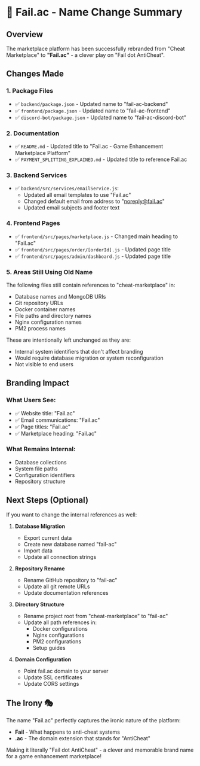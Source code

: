 # 🎯 Fail.ac - Name Change Summary

## Overview
The marketplace platform has been successfully rebranded from "Cheat Marketplace" to **"Fail.ac"** - a clever play on "Fail dot AntiCheat".

## Changes Made

### 1. **Package Files**
- ✅ `backend/package.json` - Updated name to "fail-ac-backend"
- ✅ `frontend/package.json` - Updated name to "fail-ac-frontend"
- ✅ `discord-bot/package.json` - Updated name to "fail-ac-discord-bot"

### 2. **Documentation**
- ✅ `README.md` - Updated title to "Fail.ac - Game Enhancement Marketplace Platform"
- ✅ `PAYMENT_SPLITTING_EXPLAINED.md` - Updated title to reference Fail.ac

### 3. **Backend Services**
- ✅ `backend/src/services/emailService.js`:
  - Updated all email templates to use "Fail.ac"
  - Changed default email from address to "noreply@fail.ac"
  - Updated email subjects and footer text

### 4. **Frontend Pages**
- ✅ `frontend/src/pages/marketplace.js` - Changed main heading to "Fail.ac"
- ✅ `frontend/src/pages/order/[orderId].js` - Updated page title
- ✅ `frontend/src/pages/admin/dashboard.js` - Updated page title

### 5. **Areas Still Using Old Name**
The following files still contain references to "cheat-marketplace" in:
- Database names and MongoDB URIs
- Git repository URLs
- Docker container names
- File paths and directory names
- Nginx configuration names
- PM2 process names

These are intentionally left unchanged as they are:
- Internal system identifiers that don't affect branding
- Would require database migration or system reconfiguration
- Not visible to end users

## Branding Impact

### What Users See:
- ✅ Website title: "Fail.ac"
- ✅ Email communications: "Fail.ac"
- ✅ Page titles: "Fail.ac"
- ✅ Marketplace heading: "Fail.ac"

### What Remains Internal:
- Database collections
- System file paths
- Configuration identifiers
- Repository structure

## Next Steps (Optional)

If you want to change the internal references as well:

1. **Database Migration**
   - Export current data
   - Create new database named "fail-ac"
   - Import data
   - Update all connection strings

2. **Repository Rename**
   - Rename GitHub repository to "fail-ac"
   - Update all git remote URLs
   - Update documentation references

3. **Directory Structure**
   - Rename project root from "cheat-marketplace" to "fail-ac"
   - Update all path references in:
     - Docker configurations
     - Nginx configurations
     - PM2 configurations
     - Setup guides

4. **Domain Configuration**
   - Point fail.ac domain to your server
   - Update SSL certificates
   - Update CORS settings

## The Irony 🎭

The name "Fail.ac" perfectly captures the ironic nature of the platform:
- **Fail** - What happens to anti-cheat systems
- **.ac** - The domain extension that stands for "AntiCheat"

Making it literally "Fail dot AntiCheat" - a clever and memorable brand name for a game enhancement marketplace!
